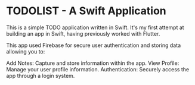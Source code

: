 #  TODOLIST - A Swift Application

This is a simple TODO application written in Swift. It's my first attempt at building an app in Swift, having previously worked with Flutter.

This app used Firebase for secure user authentication and storing data allowing you to:

Add Notes: Capture and store information within the app.
View Profile: Manage your user profile information.
Authentication: Securely access the app through a login system.
